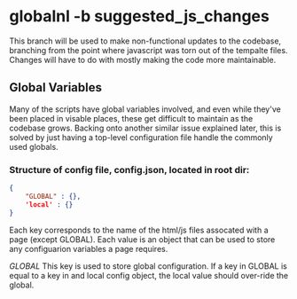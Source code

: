 # globalnl -b suggested_js_changes
This branch will be used to make non-functional updates to the codebase, branching from the point where javascript was torn out of the tempalte files. Changes will have to do with mostly making the code more maintainable.

## Global Variables
Many of the scripts have global variables involved, and even while they've been placed in visable places, these get difficult to maintain as the codebase grows. Backing onto another similar issue explained later, this is solved by just having a top-level configuration file handle the commonly used globals.

### Structure of config file, config.json, located in root dir:

```json
{
    "GLOBAL" : {},
    'local' : {}
}
```

Each key corresponds to the name of the html/js files assocated with a page (except GLOBAL). Each value is an object that can be used to store any configuarion variables a page requires.

*GLOBAL* This key is used to store global configuration. If a key in GLOBAL is equal to a key in and local config object, the local value should over-ride the global.